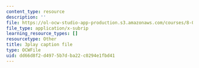 ```yaml
---
content_type: resource
description: ''
file: https://ol-ocw-studio-app-production.s3.amazonaws.com/courses/8-01sc-classical-mechanics-fall-2016/dd66d8f2d4975b7dba22c0294e1fbd41_nfawe03nvAY.vtt
file_type: application/x-subrip
learning_resource_types: []
resourcetype: Other
title: 3play caption file
type: OCWFile
uid: dd66d8f2-d497-5b7d-ba22-c0294e1fbd41
---
```

